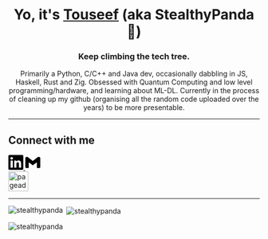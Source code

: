 <h1 align="center">Yo, it's <a href="https://sites.google.com/iitj.ac.in/stealthypanda/home">Touseef</a> (aka StealthyPanda🐼)</h1>
<h3 align="center">Keep climbing the tech tree.</h3>

<!-- <p align="left"> <img src="https://komarev.com/ghpvc/?username=stealthypanda&label=Profile%20views&color=0e75b6&style=flat" alt="stealthypanda" /> </p> -->


<div align = "center">
    Primarily a Python, C/C++ and Java dev, occasionally dabbling in JS, Haskell, Rust and Zig. Obsessed with Quantum Computing and low level programming/hardware, and learning about ML-DL. Currently in the process of cleaning up my github (organising all the random code uploaded over the years) to be more presentable.
</div>

---

## Connect with me
<!-- <p align="left"> -->
<!-- <a href="https://instagram.com/stealthy_panda101" target="blank"><img align="center" src="https://raw.githubusercontent.com/rahuldkjain/github-profile-readme-generator/master/src/images/icons/Social/instagram.svg" alt="stealthy_panda101" height="30" width="40" /></a> -->
<!-- <img align="center" src="https://upload.wikimedia.org/wikipedia/commons/0/01/LinkedIn_Logo.svg" alt="linkedinlogo" height="30"/> -->
<!-- </p> -->

<a href="https://www.linkedin.com/in/shaikmohammedtouseef/" target="blank">
<svg role="img" viewBox="0 0 24 24" xmlns="http://www.w3.org/2000/svg" height="30"><title>LinkedIn</title><path d="M20.447 20.452h-3.554v-5.569c0-1.328-.027-3.037-1.852-3.037-1.853 0-2.136 1.445-2.136 2.939v5.667H9.351V9h3.414v1.561h.046c.477-.9 1.637-1.85 3.37-1.85 3.601 0 4.267 2.37 4.267 5.455v6.286zM5.337 7.433c-1.144 0-2.063-.926-2.063-2.065 0-1.138.92-2.063 2.063-2.063 1.14 0 2.064.925 2.064 2.063 0 1.139-.925 2.065-2.064 2.065zm1.782 13.019H3.555V9h3.564v11.452zM22.225 0H1.771C.792 0 0 .774 0 1.729v20.542C0 23.227.792 24 1.771 24h20.451C23.2 24 24 23.227 24 22.271V1.729C24 .774 23.2 0 22.222 0h.003z" /></svg>
</a>  

<a href="mailto:touseef.1@iitj.ac.in">
<svg role="img" viewBox="0 0 24 24" xmlns="http://www.w3.org/2000/svg" height=30><title>Gmail</title><path d="M24 5.457v13.909c0 .904-.732 1.636-1.636 1.636h-3.819V11.73L12 16.64l-6.545-4.91v9.273H1.636A1.636 1.636 0 0 1 0 19.366V5.457c0-2.023 2.309-3.178 3.927-1.964L5.455 4.64 12 9.548l6.545-4.91 1.528-1.145C21.69 2.28 24 3.434 24 5.457z"/></svg>
</a>

<!-- <a href="https://sites.google.com/iitj.ac.in/stealthypanda/home">
<svg role="img" viewBox="0 0 24 24" xmlns="http://www.w3.org/2000/svg" height=30><title>Google</title><path d="M12.48 10.92v3.28h7.84c-.24 1.84-.853 3.187-1.787 4.133-1.147 1.147-2.933 2.4-6.053 2.4-4.827 0-8.6-3.893-8.6-8.72s3.773-8.72 8.6-8.72c2.6 0 4.507 1.027 5.907 2.347l2.307-2.307C18.747 1.44 16.133 0 12.48 0 5.867 0 .307 5.387.307 12s5.56 12 12.173 12c3.573 0 6.267-1.173 8.373-3.36 2.16-2.16 2.84-5.213 2.84-7.667 0-.76-.053-1.467-.173-2.053H12.48z"/></svg></svg>
</a> -->

<!-- [![pagebadge](https://img.shields.io/badge/🏠Personal_page-blue?style=for-the-badge)](https://sites.google.com/iitj.ac.in/stealthypanda/home) -->

<br>

<a href = "https://sites.google.com/iitj.ac.in/stealthypanda/home" >
<img src = "https://img.shields.io/badge/🏠Personal_page-blue?style=for-the-badge" alt = "pageadge" height=40 />
</a>

---


<!-- <h3 align="left">Languages and Tools:</h3> -->
<!-- <p align="left"> <a href="https://www.arduino.cc/" target="_blank" rel="noreferrer"> <img src="https://cdn.worldvectorlogo.com/logos/arduino-1.svg" alt="arduino" width="40" height="40"/> </a> <a href="https://www.blender.org/" target="_blank" rel="noreferrer"> <img src="https://download.blender.org/branding/community/blender_community_badge_white.svg" alt="blender" width="40" height="40"/> </a> <a href="https://www.cprogramming.com/" target="_blank" rel="noreferrer"> <img src="https://raw.githubusercontent.com/devicons/devicon/master/icons/c/c-original.svg" alt="c" width="40" height="40"/> </a> <a href="https://www.w3schools.com/cpp/" target="_blank" rel="noreferrer"> <img src="https://raw.githubusercontent.com/devicons/devicon/master/icons/cplusplus/cplusplus-original.svg" alt="cplusplus" width="40" height="40"/> </a> <a href="https://www.java.com" target="_blank" rel="noreferrer"> <img src="https://raw.githubusercontent.com/devicons/devicon/master/icons/java/java-original.svg" alt="java" width="40" height="40"/> </a> <a href="https://www.linux.org/" target="_blank" rel="noreferrer"> <img src="https://raw.githubusercontent.com/devicons/devicon/master/icons/linux/linux-original.svg" alt="linux" width="40" height="40"/> </a> <a href="https://opencv.org/" target="_blank" rel="noreferrer"> <img src="https://www.vectorlogo.zone/logos/opencv/opencv-icon.svg" alt="opencv" width="40" height="40"/> </a> <a href="https://www.python.org" target="_blank" rel="noreferrer"> <img src="https://raw.githubusercontent.com/devicons/devicon/master/icons/python/python-original.svg" alt="python" width="40" height="40"/> </a> <a href="https://www.rust-lang.org" target="_blank" rel="noreferrer"> <img src="https://raw.githubusercontent.com/devicons/devicon/master/icons/rust/rust-plain.svg" alt="rust" width="40" height="40"/> </a> </p> -->

<p><img align="left" src="https://github-readme-stats.vercel.app/api/top-langs?username=stealthypanda&show_icons=true&theme=dark&locale=en&layout=compact" alt="stealthypanda" /></p>

<p>&nbsp;<img align="center" src="https://github-readme-stats.vercel.app/api?username=stealthypanda&show_icons=true&theme=dark&locale=en" alt="stealthypanda" /></p>

<p><img align="center" src="https://github-readme-streak-stats.herokuapp.com/?user=stealthypanda&theme=dark" alt="stealthypanda" /></p>
